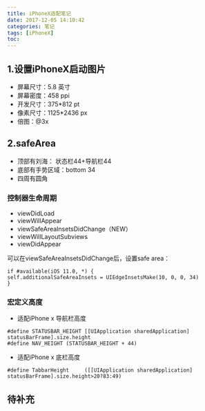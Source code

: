 ```yaml
---
title: iPhoneX适配笔记
date: 2017-12-05 14:10:42
categories: 笔记
tags: [iPhoneX]
toc:
---
```


## 1.设置iPhoneX启动图片
<!--more-->
* 屏幕尺寸：5.8 英寸
* 屏幕密度：458 ppi
* 开发尺寸：375*812 pt
* 像素尺寸：1125*2436 px
* 倍图：@3x

## 2.safeArea
* 顶部有刘海： 状态栏44+导航栏44
* 底部有手势区域：bottom 34
* 四周有圆角

### 控制器生命周期
* viewDidLoad
* viewWillAppear
* viewSafeAreaInsetsDidChange（NEW）
* viewWillLayoutSubviews
* viewDidAppear

可以在viewSafeAreaInsetsDidChange后，设置safe area：
```
if #available(iOS 11.0, *) {
self.additionalSafeAreaInsets = UIEdgeInsetsMake(10, 0, 0, 34)
}
```

### 宏定义高度
* 适配iPhone x 导航栏高度
```
#define STATUSBAR_HEIGHT [[UIApplication sharedApplication] statusBarFrame].size.height
#define NAV_HEIGHT (STATUSBAR_HEIGHT + 44)
```

* 适配iPhone x 底栏高度
```
#define TabbarHeight     ([[UIApplication sharedApplication] statusBarFrame].size.height>20?83:49)
```

## 待补充


